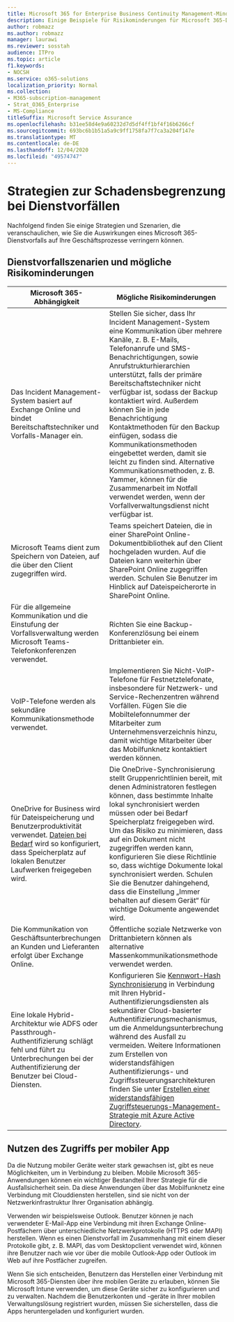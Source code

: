 ```yaml
---
title: Microsoft 365 for Enterprise Business Continuity Management-Minderungsmaßnahmen
description: Einige Beispiele für Risikominderungen für Microsoft 365-Dienstvorfallszenarien.
author: robmazz
ms.author: robmazz
manager: laurawi
ms.reviewer: sosstah
audience: ITPro
ms.topic: article
f1.keywords:
- NOCSH
ms.service: o365-solutions
localization_priority: Normal
ms.collection:
- M365-subscription-management
- Strat_O365_Enterprise
- MS-Compliance
titleSuffix: Microsoft Service Assurance
ms.openlocfilehash: b31ee58d4e9a60232d7d5df4ff1bf4f16b6266cf
ms.sourcegitcommit: 693bc6b1b51a5a9c9ff1758fa7f7ca3a204f147e
ms.translationtype: MT
ms.contentlocale: de-DE
ms.lasthandoff: 12/04/2020
ms.locfileid: "49574747"
---
```

# <a name="service-incident-mitigation-strategies"></a>Strategien zur Schadensbegrenzung bei Dienstvorfällen

Nachfolgend finden Sie einige Strategien und Szenarien, die veranschaulichen, wie Sie die Auswirkungen eines Microsoft 365-Dienstvorfalls auf Ihre Geschäftsprozesse verringern können.

## <a name="service-incident-scenarios-and-potential-mitigations"></a>Dienstvorfallszenarien und mögliche Risikominderungen

|Microsoft 365-Abhängigkeit|Mögliche Risikominderungen|
|---------|---------|
|Das Incident Management-System basiert auf Exchange Online und bindet Bereitschaftstechniker und Vorfalls-Manager ein.|Stellen Sie sicher, dass Ihr Incident Management-System eine Kommunikation über mehrere Kanäle, z. B. E-Mails, Telefonanrufe und SMS-Benachrichtigungen, sowie Anrufstrukturhierarchien unterstützt, falls der primäre Bereitschaftstechniker nicht verfügbar ist, sodass der Backup kontaktiert wird. Außerdem können Sie in jede Benachrichtigung Kontaktmethoden für den Backup einfügen, sodass die Kommunikationsmethoden eingebettet werden, damit sie leicht zu finden sind. Alternative Kommunikationsmethoden, z. B. Yammer, können für die Zusammenarbeit im Notfall verwendet werden, wenn der Vorfallverwaltungsdienst nicht verfügbar ist.|
|Microsoft Teams dient zum Speichern von Dateien, auf die über den Client zugegriffen wird.|Teams speichert Dateien, die in einer SharePoint Online-Dokumentbibliothek auf den Client hochgeladen wurden. Auf die Dateien kann weiterhin über SharePoint Online zugegriffen werden. Schulen Sie Benutzer im Hinblick auf Dateispeicherorte in SharePoint Online.|
|Für die allgemeine Kommunikation und die Einstufung der Vorfallsverwaltung werden Microsoft Teams-Telefonkonferenzen verwendet.|Richten Sie eine Backup-Konferenzlösung bei einem Drittanbieter ein.|
|VoIP-Telefone werden als sekundäre Kommunikationsmethode verwendet.|Implementieren Sie Nicht-VoIP-Telefone für Festnetztelefonate, insbesondere für Netzwerk- und Service-Rechenzentren während Vorfällen. Fügen Sie die Mobiltelefonnummer der Mitarbeiter zum Unternehmensverzeichnis hinzu, damit wichtige Mitarbeiter über das Mobilfunknetz kontaktiert werden können.|
|OneDrive for Business wird für Dateispeicherung und Benutzerproduktivität verwendet. [Dateien bei Bedarf](https://techcommunity.microsoft.com/t5/Microsoft-OneDrive-Blog/OneDrive-Files-On-Demand-For-The-Enterprise/ba-p/117234) wird so konfiguriert, dass Speicherplatz auf lokalen Benutzer Laufwerken freigegeben wird.|Die OneDrive-Synchronisierung stellt Gruppenrichtlinien bereit, mit denen Administratoren festlegen können, dass bestimmte Inhalte lokal synchronisiert werden müssen oder bei Bedarf Speicherplatz freigegeben wird. Um das Risiko zu minimieren, dass auf ein Dokument nicht zugegriffen werden kann, konfigurieren Sie diese Richtlinie so, dass wichtige Dokumente lokal synchronisiert werden. Schulen Sie die Benutzer dahingehend, dass die Einstellung „Immer behalten auf diesem Gerät“ für wichtige Dokumente angewendet wird.|
|Die Kommunikation von Geschäftsunterbrechungen an Kunden und Lieferanten erfolgt über Exchange Online.|Öffentliche soziale Netzwerke von Drittanbietern können als alternative Massenkommunikationsmethode verwendet werden.
|Eine lokale Hybrid-Architektur wie ADFS oder Passthrough-Authentifizierung schlägt fehl und führt zu Unterbrechungen bei der Authentifizierung der Benutzer bei Cloud-Diensten.|Konfigurieren Sie [Kennwort-Hash Synchronisierung](https://docs.microsoft.com/azure/active-directory/authentication/concept-resilient-controls#deploy-password-hash-sync-even-if-you-are-federated-or-use-pass-through-authentication) in Verbindung mit Ihren Hybrid-Authentifizierungsdiensten als sekundärer Cloud-basierter Authentifizierungsmechanismus, um die Anmeldungsunterbrechung während des Ausfall zu vermeiden. Weitere Informationen zum Erstellen von widerstandsfähigen Authentifizierungs- und Zugriffssteuerungsarchitekturen finden Sie unter [Erstellen einer widerstandsfähigen Zugriffsteuerungs-Management-Strategie mit Azure Active Directory](https://docs.microsoft.com/azure/active-directory/authentication/concept-resilient-controls).|  

## <a name="leveraging-mobile-app-access"></a>Nutzen des Zugriffs per mobiler App

Da die Nutzung mobiler Geräte weiter stark gewachsen ist, gibt es neue Möglichkeiten, um in Verbindung zu bleiben. Mobile Microsoft 365-Anwendungen können ein wichtiger Bestandteil Ihrer Strategie für die Ausfallsicherheit sein. Da diese Anwendungen über das Mobilfunknetz eine Verbindung mit Clouddiensten herstellen, sind sie nicht von der Netzwerkinfrastruktur Ihrer Organisation abhängig.

Verwenden wir beispielsweise Outlook. Benutzer können je nach verwendeter E-Mail-App eine Verbindung mit ihren Exchange Online-Postfächern über unterschiedliche Netzwerkprotokolle (HTTPS oder MAPI) herstellen. Wenn es einen Dienstvorfall im Zusammenhang mit einem dieser Protokolle gibt, z. B. MAPI, das vom Desktopclient verwendet wird, können ihre Benutzer nach wie vor über die mobile Outlook-App oder Outlook im Web auf ihre Postfächer zugreifen.
  
Wenn Sie sich entscheiden, Benutzern das Herstellen einer Verbindung mit Microsoft 365-Diensten über ihre mobilen Geräte zu erlauben, können Sie Microsoft Intune verwenden, um diese Geräte sicher zu konfigurieren und zu verwalten. Nachdem die Benutzerkonten und -geräte in Ihrer mobilen Verwaltungslösung registriert wurden, müssen Sie sicherstellen, dass die Apps heruntergeladen und konfiguriert wurden.
